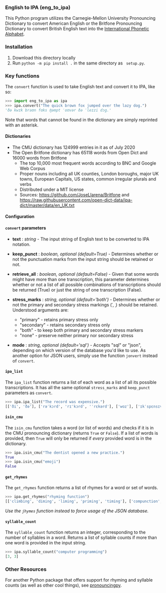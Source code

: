 

### English to IPA (eng_to_ipa)


This Python program utilizes the Carnegie-Mellon University Pronouncing Dictionary to convert American English or the Britfone Pronouncing Dictionary to convert British English text into the [International Phonetic Alphabet](https://en.wikipedia.org/wiki/International_Phonetic_Alphabet).

### Installation ### 

1. Download this directory locally 
2. Run `python -m pip install .` in the same directory as ` setup.py`.

### Key functions ###


The `convert` function is used to take English text and convert it to IPA, like so:

```Python
>>> import eng_to_ipa as ipa
>>> ipa.convert("The quick brown fox jumped over the lazy dog.")
'ðə kwɪk braʊn fɑks ʤəmpt ˈoʊvər ðə ˈleɪzi dɔg.'
``` 

Note that words that cannot be found in the dictionary are simply reprinted with an asterisk.


#### Dictionaries

* The CMU dictionary has 124999 entries in it as of July 2020
* The Open Britfone dictionary has 65118 words from Open Dict and 16000 words from Britfone
  * The top 10,000 most frequent words according to BNC and Google Web Corpus
  * Proper nouns including all UK counties, London boroughs, major UK towns, European Capitals, US states, common irregular plurals and verbs
  * Distributed under a MIT license
  * Sources: https://github.com/JoseLlarena/Britfone and https://raw.githubusercontent.com/open-dict-data/ipa-dict/master/data/en_UK.txt


#### Configuration



#### `convert` parameters

* **text** : *string* - The input string of English text to be converted to IPA notation.

* **keep_punct** : *boolean, optional (default=True)* - Determines whether or not the punctuation marks from the input string
should be retained or not.

* **retrieve_all** : *boolean, optional (default=False)* - Given that some words might have more than one transcription,
this parameter determines whether or not a list of all possible combinations of transcriptions should be returned (True)
 or just the string of one transcription (False).
 
* **stress_marks** : *string, optional (default='both')* - Determines whether or not the primary and secondary stress 
markings (ˈ, ˌ) should be retained. Understood arguments are:
   * "primary" - retains primary stress only 
   * "secondary" - retains secondary stress only
   * "both" - to keep both primary and secondary stress markers
   * "none" - preserve neither primary nor secondary stress
   
* **mode** : *string, optional (default='sql')* - Accepts "sql" or "json", depending on which version of the database you'd like to use.
 As another option for JSON users, simply use the function `jonvert` instead of `convert`. 
   
#### `ipa_list`

The `ipa_list` function returns a list of each word as a list of all its possible transcriptions. It has all the same
optional `stress_marks` and `keep_punct` parameters as `convert`.
```Python
>>> ipa.ipa_list("The record was expensive.")
[['ði', 'ðə'], ['rəˈkɔrd', 'rɪˈkɔrd', 'ˈrɛkərd'], ['wɑz'], ['ɪkˈspɛnsɪv.']]
```
   
#### `isin_cmu`

The `isin_cmu` function takes a word (or list of words) and checks if it is in the CMU pronouncing dictionary (returns 
`True` or `False`). If a list of words is provided, then `True` will only be returned if *every* provided word is in the dictionary.

```Python
>>> ipa.isin_cmu("The dentist opened a new practice.")
True
>>> ipa.isin_cmu("emoji")
False
```
   
#### `get_rhymes`

The `get_rhymes` function returns a list of rhymes for a word or set of words. 
```Python
>>> ipa.get_rhymes("rhyming function")
[['climbing', 'diming', 'liming', 'priming', 'timing'], ['compunction', 'conjunction', 'dysfunction', 'injunction', 'junction', 'malfunction']]
```
*Use the `jhymes` function instead to force usage of the JSON database.*
   
#### `syllable_count`

The `syllable_count` function returns an integer, corresponding to the number of syllables in a word. Returns a list of 
syllable counts if more than one word is provided in the input string.

```Python
>>> ipa.syllable_count("computer programming")
[3, 3]
```

### Other Resources

For another Python package that offers support for rhyming and syllable counts (as well as other cool things), see [pronouncingpy](https://github.com/aparrish/pronouncingpy).
